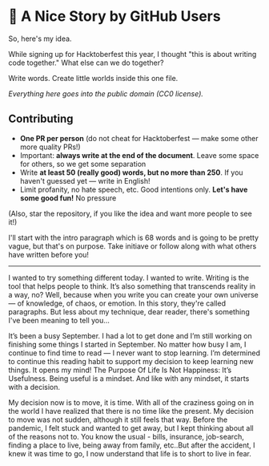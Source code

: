 # 🌹 A Nice Story by GitHub Users

So, here's my idea.

While signing up for Hacktoberfest this year, I thought "this is about writing code together." What else can we do together?

Write words. Create little worlds inside this one file.

*Everything here goes into the public domain (CC0 license).*

## Contributing

* **One PR per person** (do not cheat for Hacktoberfest — make some other more quality PRs!)
* Important: **always write at the end of the document**. Leave some space for others, so we get some separation 
* Write **at least 50 (really good) words, but no more than 250**. If you haven't guessed yet — write in English!
* Limit profanity, no hate speech, etc. Good intentions only. **Let's have some good fun!** No pressure

(Also, star the repository, if you like the idea and want more people to see it!)

I'll start with the intro paragraph which is 68 words and is going to be pretty vague, but that's on purpose. Take initiave or follow along with what others have written before you!

---

I wanted to try something different today. I wanted to write. Writing is the tool that helps people to think. It’s also something that transcends reality in a way, no? Well, because when you write you can create your own universe — of knowledge, of chaos, or emotion. In this story, they're called paragraphs. But less about my technique, dear reader, there's something I've been meaning to tell you...

It’s been a busy September. I had a lot to get done and I’m still working on finishing some things I started in September. No matter how busy I am, I continue to find time to read — I never want to stop learning. I’m determined to continue this reading habit to support my decision to keep learning new things. It opens my mind! The Purpose Of Life Is Not Happiness: It’s Usefulness. Being useful is a mindset. And like with any mindset, it starts with a decision.

My decision now is to move, it is time. With all of the craziness going on in the world I have realized that there is no time like the present. My decision to move was not sudden, although it still feels that way. Before the pandemic, I felt stuck and wanted to get away, but I kept thinking about all of the reasons not to. You know the usual - bills, insurance, job-search, finding a place to live, being away from family, etc..But after the accident, I knew it was time to go, I now understand that life is to short to live in fear.
